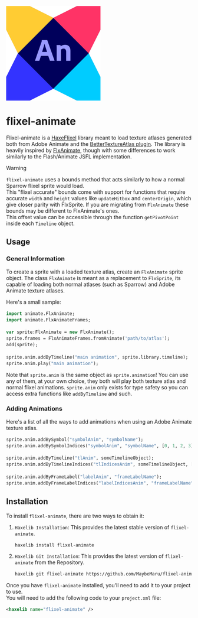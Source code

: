 <img src="./logo.png" width="256" height="256" align="center" />

# flixel-animate

Flixel-animate is a [HaxeFlixel](https://haxeflixel.com/) library meant to load texture atlases generated both from Adobe Animate and the [BetterTextureAtlas plugin](https://github.com/Dot-Stuff/BetterTextureAtlas).
The library is heavily inspired by [FlxAnimate](https://github.com/Dot-Stuff/flxanimate), though with some differences to work similarly to the Flash/Animate JSFL implementation.

> [!WARNING]
> ``flixel-animate`` uses a bounds method that acts similarly to how a normal Sparrow flixel sprite would load. <br/>
> This "flixel accurate" bounds come with support for functions that require accurate ``width`` and ``height`` values like ``updateHitbox`` and ``centerOrigin``, which give closer parity with FlxSprite.
> If you are migrating from ``FlxAnimate`` these bounds may be different to FlxAnimate's ones. <br/>
> This offset value can be accessible through the function ``getPivotPoint`` inside each ``Timeline`` object. <br/>

## Usage

### General Information

To create a sprite with a loaded texture atlas, create an ``FlxAnimate`` sprite object.
The class ``FlxAnimate`` is meant as a replacement to ``FlxSprite``, its capable of loading both
normal atlases (such as Sparrow) and Adobe Animate texture atlases.

Here's a small sample:

```haxe
import animate.FlxAnimate;
import animate.FlxAnimateFrames;

var sprite:FlxAnimate = new FlxAnimate();
sprite.frames = FlxAnimateFrames.fromAnimate('path/to/atlas');
add(sprite);

sprite.anim.addByTimeline("main animation", sprite.library.timeline);
sprite.anim.play("main animation");
```

Note that ``sprite.anim`` is the same object as ``sprite.animation``!
You can use any of them, at your own choice, they both will play both texture atlas and normal flixel animations.
``sprite.anim`` only exists for type safety so you can access extra functions like ``addByTimeline`` and such.

### Adding Animations

Here's a list of all the ways to add animations when using an Adobe Animate texture atlas.

```haxe
sprite.anim.addBySymbol("symbolAnim", "symbolName");
sprite.anim.addBySymbolIndices("symbolAnim", "symbolName", [0, 1, 2, 3]);

sprite.anim.addByTimeline("tlAnim", someTimelineObject);
sprite.anim.addByTimelineIndices("tlIndicesAnim", someTimelineObject, [0, 1, 2, 3]);

sprite.anim.addByFrameLabel("labelAnim", "frameLabelName");
sprite.anim.addByFrameLabelIndices("labelIndicesAnim", "frameLabelName", [0, 1, 2, 3])
```

## Installation

To install ``flixel-animate``, there are two ways to obtain it:

1. ``Haxelib Installation``: This provides the latest stable version of ``flixel-animate``.

   ```bash
   haxelib install flixel-animate
   ```

3. ``Haxelib Git Installation``: This provides the latest version of ``flixel-animate`` from the Repository.

   ```bash
   haxelib git flixel-animate https://github.com/MaybeMaru/flixel-animate.git
   ```

Once you have ``flixel-animate`` installed, you'll need to add it to your project to use. <br/>
You will need to add the following code to your ``project.xml`` file:

   ```xml
   <haxelib name="flixel-animate" />
   ```
